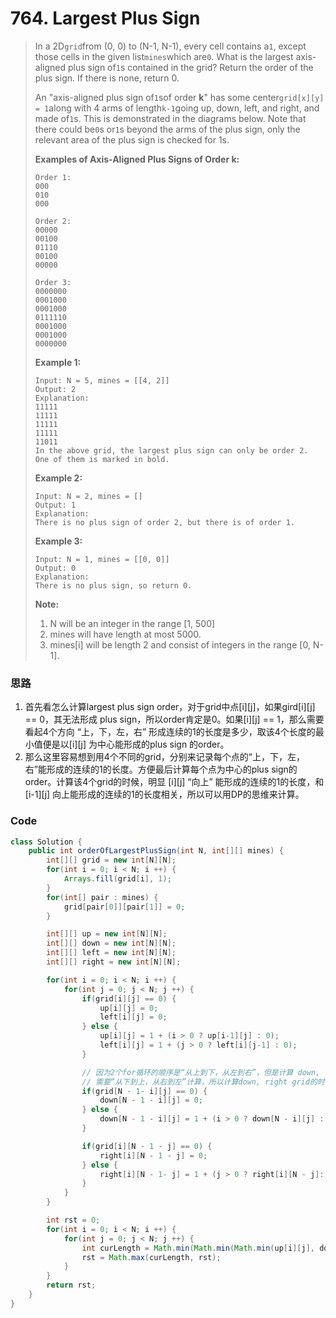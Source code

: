 # 764. Largest Plus Sign

> In a 2D`grid`from \(0, 0\) to \(N-1, N-1\), every cell contains a`1`, except those cells in the given list`mines`which are`0`. What is the largest axis-aligned plus sign of`1`s contained in the grid? Return the order of the plus sign. If there is none, return 0.
>
> An "axis-aligned plus sign of`1`sof order **k**" has some center`grid[x][y] = 1`along with 4 arms of length`k-1`going up, down, left, and right, and made of`1`s. This is demonstrated in the diagrams below. Note that there could be`0`s or`1`s beyond the arms of the plus sign, only the relevant area of the plus sign is checked for 1s.
>
> **Examples of Axis-Aligned Plus Signs of Order k:**
>
> ```
> Order 1:
> 000
> 010
> 000
>
> Order 2:
> 00000
> 00100
> 01110
> 00100
> 00000
>
> Order 3:
> 0000000
> 0001000
> 0001000
> 0111110
> 0001000
> 0001000
> 0000000
> ```
>
> **Example 1:**
>
> ```
> Input: N = 5, mines = [[4, 2]]
> Output: 2
> Explanation:
> 11111
> 11111
> 11111
> 11111
> 11011
> In the above grid, the largest plus sign can only be order 2.  One of them is marked in bold.
> ```
>
> **Example 2:**
>
> ```
> Input: N = 2, mines = []
> Output: 1
> Explanation:
> There is no plus sign of order 2, but there is of order 1.
> ```
>
> **Example 3:**
>
> ```
> Input: N = 1, mines = [[0, 0]]
> Output: 0
> Explanation:
> There is no plus sign, so return 0.
> ```
>
> **Note:**
>
> 1. N will be an integer in the range \[1, 500\]
> 2. mines will have length at most 5000.
> 3. mines\[i\] will be length 2 and consist of integers in the range \[0, N-1\].

### 思路

1. 首先看怎么计算largest plus sign order，对于grid中点\[i\]\[j\]，如果gird\[i\]\[j\] == 0，其无法形成 plus sign，所以order肯定是0。如果\[i\]\[j\] == 1，那么需要看起4个方向 “上，下，左，右” 形成连续的1的长度是多少，取该4个长度的最小值便是以\[i\]\[j\] 为中心能形成的plus sign 的order。
2. 那么这里容易想到用4个不同的grid，分别来记录每个点的“上，下，左，右”能形成的连续的1的长度。方便最后计算每个点为中心的plus sign的order。计算该4个grid的时候，明显 \[i\]\[j\] “向上” 能形成的连续的1的长度，和\[i-1\]\[j\] 向上能形成的连续的1的长度相关，所以可以用DP的思维来计算。

### Code

```java
class Solution {
    public int orderOfLargestPlusSign(int N, int[][] mines) {
        int[][] grid = new int[N][N];
        for(int i = 0; i < N; i ++) {
            Arrays.fill(grid[i], 1);
        }
        for(int[] pair : mines) {
            grid[pair[0]][pair[1]] = 0;
        }

        int[][] up = new int[N][N];
        int[][] down = new int[N][N];
        int[][] left = new int[N][N];
        int[][] right = new int[N][N];

        for(int i = 0; i < N; i ++) {
            for(int j = 0; j < N; j ++) {
                if(grid[i][j] == 0) {
                    up[i][j] = 0;
                    left[i][j] = 0;
                } else {
                    up[i][j] = 1 + (i > 0 ? up[i-1][j] : 0);
                    left[i][j] = 1 + (j > 0 ? left[i][j-1] : 0);
                }

                // 因为2个for循环的顺序是“从上到下，从左到右”，但是计算 down, right grid的时候
                // 需要“从下到上，从右到左”计算，所以计算down, right grid的时候index需要稍微改变一下
                if(grid[N - 1- i][j] == 0) {
                    down[N - 1 - i][j] = 0;
                } else {
                    down[N - 1 - i][j] = 1 + (i > 0 ? down[N - i][j] : 0);
                }

                if(grid[i][N - 1 - j] == 0) {
                    right[i][N - 1 - j] = 0;
                } else {
                    right[i][N - 1- j] = 1 + (j > 0 ? right[i][N - j]: 0);
                }
            }
        }

        int rst = 0;
        for(int i = 0; i < N; i ++) {
            for(int j = 0; j < N; j ++) {
                int curLength = Math.min(Math.min(Math.min(up[i][j], down[i][j]), left[i][j]), right[i][j]);
                rst = Math.max(curLength, rst);
            }
        }
        return rst;
    }
}
```



